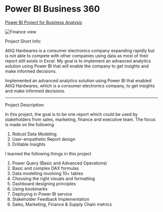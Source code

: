 # Power BI Business 360
[Power BI Project for Business Analysis](https://app.powerbi.com/view?r=eyJrIjoiNjdmNTdjMDEtMTFhMy00ZjllLWIzMzYtZTliOTQxOWE5MDJhIiwidCI6ImM2ZTU0OWIzLTVmNDUtNDAzMi1hYWU5LWQ0MjQ0ZGM1YjJjNCJ9&embedImagePlaceholder=true&pageName=ReportSection560216b0b5b96b449373)

![Finance view](https://github.com/Sophie-XL/Power_BI_Business_360/assets/146779290/3f776fef-2a2e-41d0-8e95-faa69089763e)

Project Short Info: 

AtliQ Hardwares is a consumer electronics company expanding rapidly but is not able to compete with other companies using data as most of their report still exists in Excel. My goal is to implement an advanced analytics solution using Power BI that will enable the company to get insights and make informed decisions.

Implemented an advanced analytics solution using Power BI that enabled AtliQ Hardwares, which is a consumer electronics company, to get insights and make informed decisions.

**************************

Project Description: 

In this project, the goal is to be one report which could be used by stakeholders from sales, marketing, finance and executive team. The focus is made on the following

1. Robust Data Modeling
2. User-empathetic Report design
3. Drillable Insights

I learned the following things in this project

1. Power Query (Basic and Advanced Operations) 
2. Basic and complex DAX formulas
3. Data modelling involving 10+ tables
5. Choosing the right visuals and formatting
6. Dashboard designing principles
7. Using bookmarks
8. Deploying in Power BI service
9. Stakeholder Feedback Implementation
10. Sales, Marketing, Finance & Supply Chain metrics
